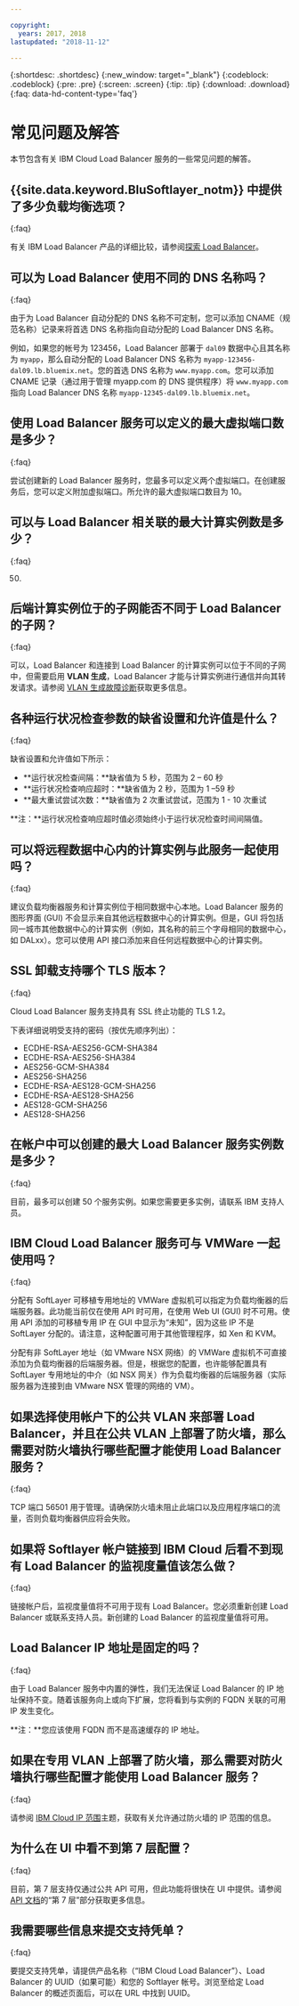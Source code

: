 ```yaml
---

copyright:
  years: 2017, 2018
lastupdated: "2018-11-12"

---
```


{:shortdesc: .shortdesc}
{:new_window: target="_blank"}
{:codeblock: .codeblock}
{:pre: .pre}
{:screen: .screen}
{:tip: .tip}
{:download: .download}
{:faq: data-hd-content-type='faq'}

# 常见问题及解答

本节包含有关 IBM Cloud Load Balancer 服务的一些常见问题的解答。

## {{site.data.keyword.BluSoftlayer_notm}} 中提供了多少负载均衡选项？
{:faq}

有关 IBM Load Balancer 产品的详细比较，请参阅[探索 Load Balancer](/docs/infrastructure/loadbalancer-service/explore-load-balancers.html#explore-load-balancers)。

## 可以为 Load Balancer 使用不同的 DNS 名称吗？
{:faq}

由于为 Load Balancer 自动分配的 DNS 名称不可定制，您可以添加 CNAME（规范名称）记录来将首选 DNS 名称指向自动分配的 Load Balancer DNS 名称。 

例如，如果您的帐号为 123456，Load Balancer 部署于 `dal09` 数据中心且其名称为 `myapp`，那么自动分配的 Load Balancer DNS 名称为 `myapp-123456-dal09.lb.bluemix.net`。您的首选 DNS 名称为 `www.myapp.com`。您可以添加 CNAME 记录（通过用于管理 myapp.com 的 DNS 提供程序）将 `www.myapp.com` 指向 Load Balancer DNS 名称 `myapp-12345-dal09.lb.bluemix.net`。

## 使用 Load Balancer 服务可以定义的最大虚拟端口数是多少？
{:faq}

尝试创建新的 Load Balancer 服务时，您最多可以定义两个虚拟端口。在创建服务后，您可以定义附加虚拟端口。所允许的最大虚拟端口数目为 10。

## 可以与 Load Balancer 相关联的最大计算实例数是多少？
{:faq}

50.

## 后端计算实例位于的子网能否不同于 Load Balancer 的子网？
{:faq}

可以，Load Balancer 和连接到 Load Balancer 的计算实例可以位于不同的子网中，但需要启用 **VLAN 生成**，Load Balancer 才能与计算实例进行通信并向其转发请求。请参阅 [VLAN 生成故障诊断](troubleshooting-vlan-spanning.html)获取更多信息。

## 各种运行状况检查参数的缺省设置和允许值是什么？
{:faq}

缺省设置和允许值如下所示：

* **运行状况检查间隔：**缺省值为 5 秒，范围为 2 – 60 秒
* **运行状况检查响应超时：**缺省值为 2 秒，范围为 1 –59 秒
* **最大重试尝试次数：**缺省值为 2 次重试尝试，范围为 1 - 10 次重试

**注：**运行状况检查响应超时值必须始终小于运行状况检查时间间隔值。

## 可以将远程数据中心内的计算实例与此服务一起使用吗？
{:faq}

建议负载均衡器服务和计算实例位于相同数据中心本地。Load Balancer 服务的图形界面 (GUI) 不会显示来自其他远程数据中心的计算实例。但是，GUI 将包括同一城市其他数据中心的计算实例（例如，其名称的前三个字母相同的数据中心，如 DALxx）。您可以使用 API 接口添加来自任何远程数据中心的计算实例。

## SSL 卸载支持哪个 TLS 版本？
{:faq}

Cloud Load Balancer 服务支持具有 SSL 终止功能的 TLS 1.2。

下表详细说明受支持的密码（按优先顺序列出）：  

* ECDHE-RSA-AES256-GCM-SHA384
* ECDHE-RSA-AES256-SHA384
* AES256-GCM-SHA384
* AES256-SHA256
* ECDHE-RSA-AES128-GCM-SHA256
* ECDHE-RSA-AES128-SHA256
* AES128-GCM-SHA256
* AES128-SHA256

## 在帐户中可以创建的最大 Load Balancer 服务实例数是多少？
{:faq}

目前，最多可以创建 50 个服务实例。如果您需要更多实例，请联系 IBM 支持人员。 

## IBM Cloud Load Balancer 服务可与 VMWare 一起使用吗？
{:faq}

分配有 SoftLayer 可移植专用地址的 VMWare 虚拟机可以指定为负载均衡器的后端服务器。此功能当前仅在使用 API 时可用，在使用 Web UI (GUI) 时不可用。使用 API 添加的可移植专用 IP 在 GUI 中显示为“未知”，因为这些 IP 不是 SoftLayer 分配的。请注意，这种配置可用于其他管理程序，如 Xen 和 KVM。

分配有非 SoftLayer 地址（如 VMware NSX 网络）的 VMWare 虚拟机不可直接添加为负载均衡器的后端服务器。但是，根据您的配置，也许能够配置具有 SoftLayer 专用地址的中介（如 NSX 网关）作为负载均衡器的后端服务器（实际服务器为连接到由 VMware NSX 管理的网络的 VM）。

## 如果选择使用帐户下的公共 VLAN 来部署 Load Balancer，并且在公共 VLAN 上部署了防火墙，那么需要对防火墙执行哪些配置才能使用 Load Balancer 服务？
{:faq}

TCP 端口 56501 用于管理。请确保防火墙未阻止此端口以及应用程序端口的流量，否则负载均衡器供应将会失败。

## 如果将 Softlayer 帐户链接到 IBM Cloud 后看不到现有 Load Balancer 的监视度量值该怎么做？ 
{:faq}

链接帐户后，监视度量值将不可用于现有 Load Balancer。您必须重新创建 Load Balancer 或联系支持人员。新创建的 Load Balancer 的监视度量值将可用。

## Load Balancer IP 地址是固定的吗？
{:faq}

由于 Load Balancer 服务中内置的弹性，我们无法保证 Load Balancer 的 IP 地址保持不变。随着该服务向上或向下扩展，您将看到与实例的 FQDN 关联的可用 IP 发生变化。

**注：**您应该使用 FQDN 而不是高速缓存的 IP 地址。

## 如果在专用 VLAN 上部署了防火墙，那么需要对防火墙执行哪些配置才能使用 Load Balancer 服务？
{:faq}

请参阅 [IBM Cloud IP 范围](/docs/infrastructure/hardware-firewall-dedicated/ips.html#ibm-cloud-ip-ranges)主题，获取有关允许通过防火墙的 IP 范围的信息。

## 为什么在 UI 中看不到第 7 层配置？
{:faq}

目前，第 7 层支持仅通过公共 API 可用，但此功能将很快在 UI 中提供。请参阅 [API 文档](apis.html)的“第 7 层”部分获取更多信息。

## 我需要哪些信息来提交支持凭单？
{:faq}

要提交支持凭单，请提供产品名称（“IBM Cloud Load Balancer”）、Load Balancer 的 UUID（如果可能）和您的 Softlayer 帐号。浏览至给定 Load Balancer 的概述页面后，可以在 URL 中找到 UUID。
